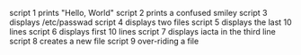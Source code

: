 script 1 prints "Hello, World"
script 2 prints a confused smiley
script 3 displays /etc/passwad
script 4 displays two files
script 5 displays the last 10 lines
script 6 displays first 10 lines 
script 7 displays iacta in the third line
script 8 creates a new file
script 9 over-riding a file
